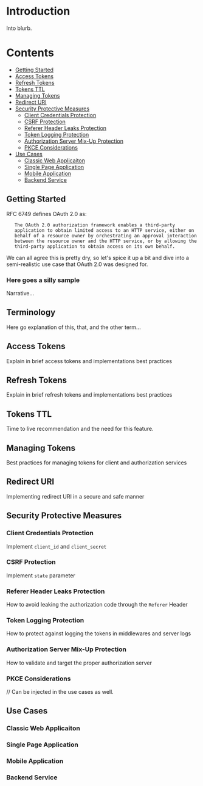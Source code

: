 # Introduction

Into blurb.

# Contents

- [Getting Started](#getting-started)
- [Access Tokens](#access-tokens)
- [Refresh Tokens](#refresh-tokens)
- [Tokens TTL](#tokens-ttl)
- [Managing Tokens](#managing-tokens)
- [Redirect URI](#redirect-uri)
- [Security Protective Measures](#security-protective-measures)
   - [Client Credentials Protection](#client-credentials-protection)
   - [CSRF Protection](#csrf-protection)
   - [Referer Header Leaks Protection](#referer-header-leaks-protection)
   - [Token Logging Protection](#token-logging-protection)
   - [Authorization Server Mix-Up Protection](#authorization-server-mix-up-protection)
   - [PKCE Considerations](#pkce-considerations)
- [Use Cases](#use-cases)
   - [Classic Web Applicaiton](#classic-web-applicaiton)
   - [Single Page Application](#single-page-application)
   - [Mobile Application](#mobile-application)
   - [Backend Service](#backend-service)

## Getting Started

RFC 6749 defines OAuth 2.0 as:

```
   The OAuth 2.0 authorization framework enables a third-party
   application to obtain limited access to an HTTP service, either on
   behalf of a resource owner by orchestrating an approval interaction
   between the resource owner and the HTTP service, or by allowing the
   third-party application to obtain access on its own behalf.
```

We can all agree this is pretty dry, so let's spice it up a bit and dive into a semi-realistic use case that OAuth 2.0 was designed for.

### Here goes a silly sample

Narrative...

## Terminology

Here go explanation of this, that, and the other term...

## Access Tokens

Explain in brief access tokens and implementations best practices

## Refresh Tokens

Explain in brief refresh tokens and implementations best practices

## Tokens TTL

Time to live recommendation and the need for this feature.

## Managing Tokens

Best practices for managing tokens for client and authorization services

## Redirect URI

Implementing redirect URI in a secure and safe manner

## Security Protective Measures

### Client Credentials Protection

Implement `client_id` and `client_secret`

### CSRF Protection

Implement `state` parameter

### Referer Header Leaks Protection

How to avoid leaking the authorization code through the `Referer` Header

### Token Logging Protection

How to protect against logging the tokens in middlewares and server logs

### Authorization Server Mix-Up Protection

How to validate and target the proper authorization server

### PKCE Considerations

// Can be injected in the use cases as well.

## Use Cases

### Classic Web Applicaiton

### Single Page Application

### Mobile Application

### Backend Service
